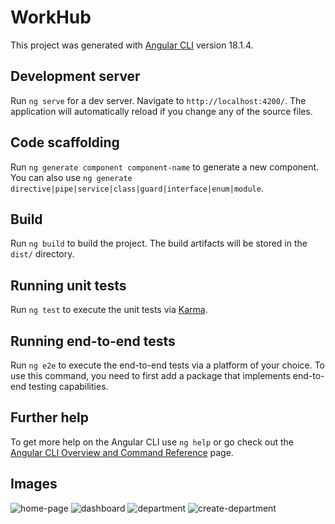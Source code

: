 # WorkHub

This project was generated with [Angular CLI](https://github.com/angular/angular-cli) version 18.1.4.

## Development server

Run `ng serve` for a dev server. Navigate to `http://localhost:4200/`. The application will automatically reload if you change any of the source files.

## Code scaffolding

Run `ng generate component component-name` to generate a new component. You can also use `ng generate directive|pipe|service|class|guard|interface|enum|module`.

## Build

Run `ng build` to build the project. The build artifacts will be stored in the `dist/` directory.

## Running unit tests

Run `ng test` to execute the unit tests via [Karma](https://karma-runner.github.io).

## Running end-to-end tests

Run `ng e2e` to execute the end-to-end tests via a platform of your choice. To use this command, you need to first add a package that implements end-to-end testing capabilities.

## Further help

To get more help on the Angular CLI use `ng help` or go check out the [Angular CLI Overview and Command Reference](https://angular.dev/tools/cli) page.

## Images
![home-page](https://github.com/user-attachments/assets/4e7c1f09-80d4-493e-84a1-ca0783442e8a)
![dashboard](https://github.com/user-attachments/assets/7f1fb4bf-a78d-431c-8e76-926e5b335b2c)
![department](https://github.com/user-attachments/assets/b165b868-b201-485e-8bf4-dd92702ec524)
![create-department](https://github.com/user-attachments/assets/a0457086-11de-41f5-9b03-eb349b32c1a5)



